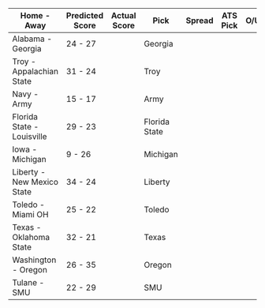 Home - Away | Predicted Score | Actual Score | Pick | Spread | ATS Pick | O/U | O/U Pick
--- | --- | --- | --- | --- | --- | --- | ---
Alabama - Georgia | 24 - 27 |  | Georgia |  |  |  | 
Troy - Appalachian State | 31 - 24 |  | Troy |  |  |  | 
Navy - Army | 15 - 17 |  | Army |  |  |  | 
Florida State - Louisville | 29 - 23 |  | Florida State |  |  |  | 
Iowa - Michigan | 9 - 26 |  | Michigan |  |  |  | 
Liberty - New Mexico State | 34 - 24 |  | Liberty |  |  |  | 
Toledo - Miami OH | 25 - 22 |  | Toledo |  |  |  | 
Texas - Oklahoma State | 32 - 21 |  | Texas |  |  |  | 
Washington - Oregon | 26 - 35 |  | Oregon |  |  |  | 
Tulane - SMU | 22 - 29 |  | SMU |  |  |  | 
